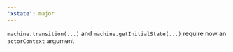 ```yaml
---
'xstate': major
---
```


`machine.transition(...)` and `machine.getInitialState(...)` require now an `actorContext` argument

